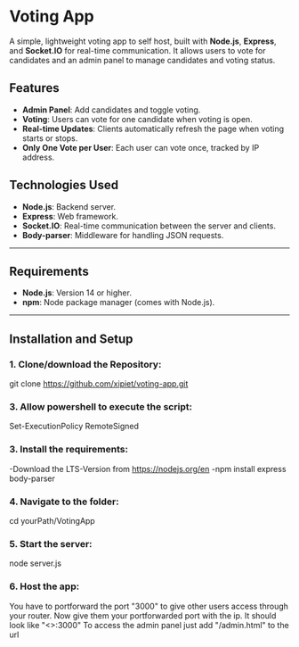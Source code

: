 # Voting App

A simple, lightweight voting app to self host, built with **Node.js**, **Express**, and **Socket.IO** for real-time communication. It allows users to vote for candidates and an admin panel to manage candidates and voting status.

## Features
- **Admin Panel**: Add candidates and toggle voting.
- **Voting**: Users can vote for one candidate when voting is open.
- **Real-time Updates**: Clients automatically refresh the page when voting starts or stops.
- **Only One Vote per User**: Each user can vote once, tracked by IP address.

## Technologies Used
- **Node.js**: Backend server.
- **Express**: Web framework.
- **Socket.IO**: Real-time communication between the server and clients.
- **Body-parser**: Middleware for handling JSON requests.

---

## Requirements
- **Node.js**: Version 14 or higher.
- **npm**: Node package manager (comes with Node.js).

---

## Installation and Setup

### 1. Clone/download the Repository:
git clone https://github.com/xipiet/voting-app.git

### 3. Allow powershell to execute the script:
Set-ExecutionPolicy RemoteSigned

### 3. Install the requirements:
-Download the LTS-Version from https://nodejs.org/en
-npm install express body-parser

### 4. Navigate to the folder:
cd yourPath/VotingApp

### 5. Start the server:
node server.js

### 6. Host the app:
You have to portforward the port "3000" to give other users access through your router.
Now give them your portforwarded port with the ip. It should look like "<<yourIp>>:3000"
To access the admin panel just add "/admin.html" to the url

